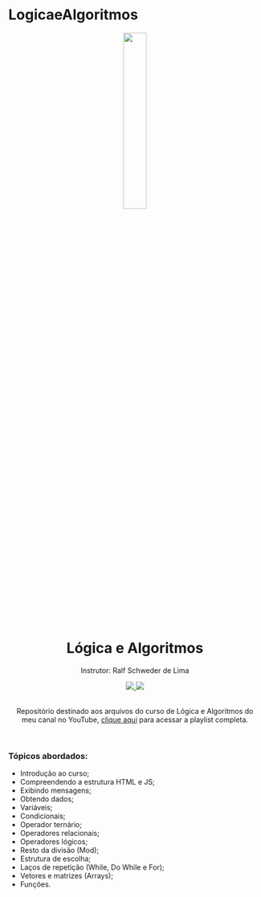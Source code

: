 # LogicaeAlgoritmos
 
<div align="center">
  <img src="https://github.com/ralflima/logica/blob/master/icone.png" width="30%">
  <h1 style="border-bottom:none">Lógica e Algoritmos</h1>
  <p>Instrutor: Ralf Schweder de Lima</p>
  
  <a href="https://www.youtube.com/channel/UCtT934GO9Y7hoFPR_vmV5zQ">
     <img src="https://img.shields.io/badge/YouTube-FF0000?style=for-the-badge&logo=youtube&logoColor=white">
  </a>
  
  <a href="https://www.linkedin.com/in/ralf-lima-3b93708a/">
     <img src="https://img.shields.io/badge/LinkedIn-0077B5?style=for-the-badge&logo=linkedin&logoColor=white">
  </a>
  
  <br>
  <br>
  <p>Repositório destinado aos arquivos do curso de Lógica e Algoritmos do meu canal no YouTube, <a href="https://www.youtube.com/watch?v=11pMji3jL0U&list=PLWXw8Gu52TRI-L-j7ckKVH5Ok7x20w4WJ">clique aqui</a> para acessar a playlist completa.</p>
  <br>
  <div align="justify">
  <h3>Tópicos abordados:</h3>
  
   + Introdução ao curso;
   + Compreendendo a estrutura HTML e JS;
   + Exibindo mensagens;
   + Obtendo dados;
   + Variáveis;
   + Condicionais;
   + Operador ternário;
   + Operadores relacionais;
   + Operadores lógicos;
   + Resto da divisão (Mod);
   + Estrutura de escolha;
   + Laços de repetição (While, Do While e For);
   + Vetores e matrizes (Arrays);
   + Funções.
  </div>
</div>